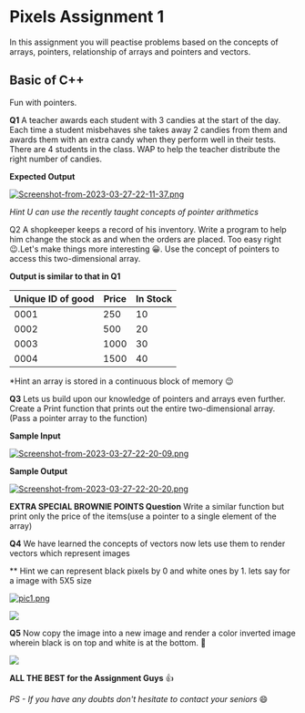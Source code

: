 # Pixels Assignment 1

In this assignment you will peactise problems based on the concepts of arrays, pointers, relationship of arrays and pointers and vectors.

## Basic of C++

 Fun with pointers.

**Q1** A teacher awards each student with 3 candies at the start of the day. Each time a student misbehaves she takes away 2 candies from them and awards them with an extra candy when they perform well in their tests. There are 4 students in the class.
WAP to help the teacher distribute the right number of candies.

**Expected Output**

[![Screenshot-from-2023-03-27-22-11-37.png](https://i.postimg.cc/d1K8n1f7/Screenshot-from-2023-03-27-22-11-37.png)](https://postimg.cc/CZmBxFSY)

*Hint U can use the recently taught concepts of pointer arithmetics*

Q2  A shopkeeper keeps a record of his inventory. Write a program to help him change the stock as and when the orders are placed. Too easy right 😉.Let's make things more interesting 😀. Use the concept of pointers to access this two-dimensional array.


**Output is similar to that in Q1**


| Unique ID of good |Price | In Stock  |
| -------- | -------- | -------- |
|0001      |250       |10        |
|0002      |500       |20        |
|0003      |1000      |30        |
|0004      |1500      |40        |

*Hint an array is stored in a continuous block of memory 😉

**Q3** Lets us build upon our knowledge of pointers and arrays even further. Create a Print function that prints out the entire two-dimensional array. (Pass a pointer array to the  function)

**Sample Input**

[![Screenshot-from-2023-03-27-22-20-09.png](https://i.postimg.cc/Vvzs7Q1B/Screenshot-from-2023-03-27-22-20-09.png)](https://postimg.cc/MMr8TLnv)

**Sample Output**

[![Screenshot-from-2023-03-27-22-20-20.png](https://i.postimg.cc/V6Y2pYr6/Screenshot-from-2023-03-27-22-20-20.png)](https://postimg.cc/McFsjJY2)

****EXTRA SPECIAL BROWNIE POINTS Question****
Write a similar function but print only the price of the items(use a pointer to a single element of the array)


**Q4** We have learned the concepts of vectors now lets use them to render vectors which represent images


** Hint we can represent black pixels by 0 and white ones by 1. lets say for a image with 5X5 size


[![pic1.png](https://i.postimg.cc/k4RBx4Bz/pic1.png)](https://postimg.cc/wyHqz95Q)

![](https://i.imgur.com/SeX8Ppg.png) 

**Q5** Now copy the image into a new image and render a color inverted image wherein black is on top and white is at the bottom. 🤗

![](https://i.imgur.com/CwUtTZb.png)

**ALL THE BEST for the Assignment Guys** 👍

*PS - If you have any doubts don't hesitate to contact your seniors* 😄